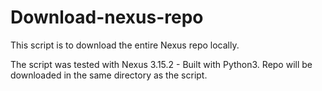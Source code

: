 # Download-nexus-repo
This script is to download the entire Nexus repo locally.

The script was tested with Nexus 3.15.2 - Built with Python3.
Repo will be downloaded in the same directory as the script.
